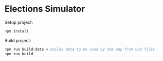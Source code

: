 # Elections Simulator

Setup project:
```bash
npm install
```

Build project:
```bash
npm run build:data # Builds data to be used by the app from CSV files (only needed once)
npm run build
```
